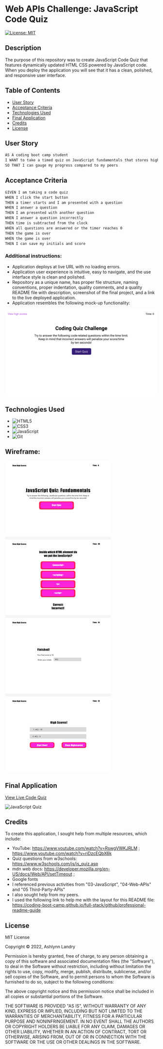 # Web APIs Challenge: JavaScript Code Quiz

[![License: MIT](https://img.shields.io/badge/License-MIT-yellow.svg)](https://opensource.org/licenses/MIT)

## Description
The purpose of this repository was to create JavaScript Code Quiz that features dynamically updated HTML CSS powered by JavaScript code. When you deploy the application you will see that it has a clean, polished, and responsive user interface.

## Table of Contents 
- [User Story](#user-story)
- [Acceptance Criteria](#acceptance-criteria)
- [Technologies Used](#technologies-used)
- [Final Application](#final-application)
- [Credits](#credits)
- [License](#license)

## User Story
```md 
AS A coding boot camp student
I WANT to take a timed quiz on JavaScript fundamentals that stores high scores
SO THAT I can gauge my progress compared to my peers
```

## Acceptance Criteria
```md 
GIVEN I am taking a code quiz
WHEN I click the start button
THEN a timer starts and I am presented with a question
WHEN I answer a question
THEN I am presented with another question
WHEN I answer a question incorrectly
THEN time is subtracted from the clock
WHEN all questions are answered or the timer reaches 0
THEN the game is over
WHEN the game is over
THEN I can save my initials and score
```

### Additional instructions:
* Application deploys at live URL with no loading errors. 
* Application user experience is intuitive, easy to navigate, and the use interface style is clean and polished.
* Repository as a unique name, has proper file structure, naming conventions, proper indentation, quality comments, and a quality README file with description, screenshot of the final project, and a link to the live deployed application.
* Application resembles the following mock-up functionality: 

![gif of mock-up](./assets/images/04-web-apis-homework-demo.gif)

## Technologies Used
* ![HTML5](https://img.shields.io/badge/html5-%23E34F26.svg?style=for-the-badge&logo=html5&logoColor=white)
* ![CSS3](https://img.shields.io/badge/css3-%231572B6.svg?style=for-the-badge&logo=css3&logoColor=white)
* ![JavaScript](https://img.shields.io/badge/javascript-%23323330.svg?style=for-the-badge&logo=javascript&logoColor=%23F7DF1E)
* ![Git](https://img.shields.io/badge/git-%23F05033.svg?style=for-the-badge&logo=git&logoColor=white)

## Wireframe:
![Wireframe](./assets/images/JS%20Quiz%20Wireframe.png)

## Final Application
[View Live Code Quiz](https://ashclandry.github.io/javascript-quiz/)

![JavaScript Quiz](https://user-images.githubusercontent.com/108308865/192376120-fc96ee71-d91a-4d87-925d-8382754dec6b.gif)

## Credits
To create this application, I sought help from multiple resources, which include:

* YouTube: https://www.youtube.com/watch?v=RswgVWKJRLM ; https://www.youtube.com/watch?v=riDzcEQbX6k 
* Quiz questions from w3schools: https://www.w3schools.com/js/js_quiz.asp 
* mdn web docs: https://developer.mozilla.org/en-US/docs/Web/API/setTimeout ;
* Google fonts
* I referenced previous activities from "03-JavaScript", "04-Web-APIs" and "05 Third-Party-APIs"
* I also sought help from my peers. 
* I used the following link to help me with the layout for this README file:
https://coding-boot-camp.github.io/full-stack/github/professional-readme-guide

## License 
MIT License

Copyright © 2022, Ashlynn Landry

Permission is hereby granted, free of charge, to any person obtaining a copy
of this software and associated documentation files (the "Software"), to deal
in the Software without restriction, including without limitation the rights
to use, copy, modify, merge, publish, distribute, sublicense, and/or sell
copies of the Software, and to permit persons to whom the Software is
furnished to do so, subject to the following conditions:

The above copyright notice and this permission notice shall be included in all
copies or substantial portions of the Software.

THE SOFTWARE IS PROVIDED "AS IS", WITHOUT WARRANTY OF ANY KIND, EXPRESS OR
IMPLIED, INCLUDING BUT NOT LIMITED TO THE WARRANTIES OF MERCHANTABILITY,
FITNESS FOR A PARTICULAR PURPOSE AND NONINFRINGEMENT. IN NO EVENT SHALL THE
AUTHORS OR COPYRIGHT HOLDERS BE LIABLE FOR ANY CLAIM, DAMAGES OR OTHER
LIABILITY, WHETHER IN AN ACTION OF CONTRACT, TORT OR OTHERWISE, ARISING FROM,
OUT OF OR IN CONNECTION WITH THE SOFTWARE OR THE USE OR OTHER DEALINGS IN THE
SOFTWARE.


